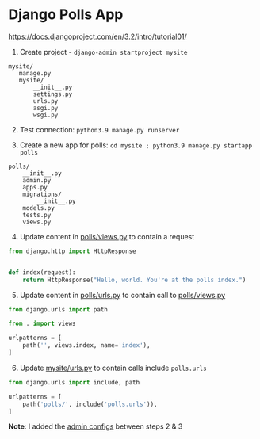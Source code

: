 # Django Polls App 

https://docs.djangoproject.com/en/3.2/intro/tutorial01/

1. Create project - `django-admin startproject mysite`
 ```buildoutcfg
mysite/
    manage.py
    mysite/
        __init__.py
        settings.py
        urls.py
        asgi.py
        wsgi.py
```

2. Test connection: `python3.9 manage.py runserver`


3. Create a new app for polls: `cd mysite ; python3.9 manage.py startapp polls`
```buildoutcfg
polls/
    __init__.py
    admin.py
    apps.py
    migrations/
        __init__.py
    models.py
    tests.py
    views.py
```


4. Update content in [polls/views.py](mysite/polls/views.py) to contain a request
```python
from django.http import HttpResponse


def index(request):
    return HttpResponse("Hello, world. You're at the polls index.")
```

5. Update content in [polls/urls.py](mysite/polls/urls.py) to contain call to [polls/views.py](mysite/polls/views.py) 
```python
from django.urls import path

from . import views

urlpatterns = [
    path('', views.index, name='index'),
]
```

6. Update [mysite/urls.py](mysite/mysite/urls.py) to contain calls include `polls.urls`
```python
from django.urls import include, path

urlpatterns = [
    path('polls/', include('polls.urls')),
]
```

**Note**: I added the [admin configs](admin_interface.md) between steps 2 & 3 